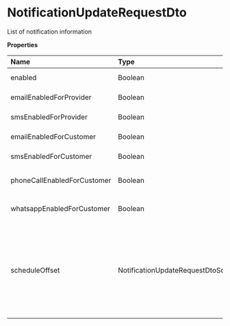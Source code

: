 # NotificationUpdateRequestDto

List of notification information

**Properties**

| Name                        | Type                                       | Required | Description                                                                                                                                                                                                                                                  |
| :-------------------------- | :----------------------------------------- | :------- | :----------------------------------------------------------------------------------------------------------------------------------------------------------------------------------------------------------------------------------------------------------- |
| enabled                     | Boolean                                    | ❌       | Enable/disable notification                                                                                                                                                                                                                                  |
| emailEnabledForProvider     | Boolean                                    | ❌       | enable/disable the email sent to you                                                                                                                                                                                                                         |
| smsEnabledForProvider       | Boolean                                    | ❌       | enable/disable the SMS sent to you                                                                                                                                                                                                                           |
| emailEnabledForCustomer     | Boolean                                    | ❌       | enable/disable the email sent to your customer                                                                                                                                                                                                               |
| smsEnabledForCustomer       | Boolean                                    | ❌       | enable/disable the SMS sent to your customer                                                                                                                                                                                                                 |
| phoneCallEnabledForCustomer | Boolean                                    | ❌       | enable/disable voice notification sent to your customer                                                                                                                                                                                                      |
| whatsappEnabledForCustomer  | Boolean                                    | ❌       | enable/disable WhatsApp messages for your customer                                                                                                                                                                                                           |
| scheduleOffset              | NotificationUpdateRequestDtoScheduleOffset | ❌       | Specifies how many days before the due date the notification must be sent. For the `PAYMENT_DUEDATE_WARNING` event, the accepted values are: `0`, `5`, `10`, `15` and `30` For the `PAYMENT_OVERDUE` event, the accepted values are: `1`, `7`, `15` and `30` |

<!-- This file was generated by liblab | https://liblab.com/ -->
